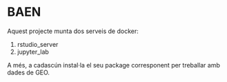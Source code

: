 # BAEN

Aquest projecte munta dos serveis de docker:

1. rstudio_server
2. jupyter_lab

A més, a cadascún instal·la el seu package corresponent per treballar amb dades de GEO.